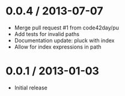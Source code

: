 
0.0.4 / 2013-07-07
==================

  * Merge pull request #1 from code42day/pu
  * Add tests for invalid paths
  * Documentation update: pluck with index
  * Allow for index expressions in path

0.0.1 / 2013-01-03
==================

  * Initial release
